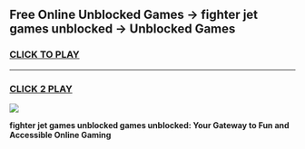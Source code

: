 
## Free Online Unblocked Games → fighter jet games unblocked → Unblocked Games
<h3>
<a href="https://premium.freeplayer.one?title=fighter_jet_games_unblocked&ref=21F">CLICK TO PLAY</a></h3>
<hr>

<h3>
<a href="https://premium.freeplayer.one?title=fighter_jet_games_unblocked&ref=21F">CLICK 2 PLAY</a>
  
</h3>

<a href="https://premium.freeplayer.one?title=fighter_jet_games_unblocked&ref=21F/"><img src="https://clearcache.store/games.png"></a>


**fighter jet games unblocked games unblocked: Your Gateway to Fun and Accessible Online Gaming**
